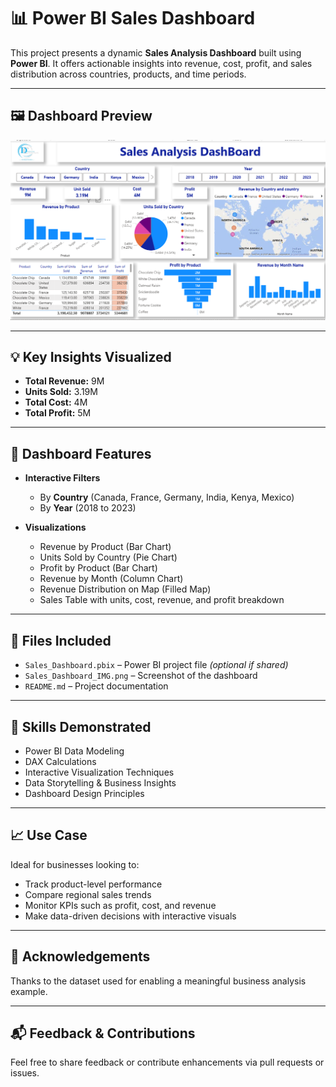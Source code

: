 # 📊 Power BI Sales Dashboard

This project presents a dynamic **Sales Analysis Dashboard** built using **Power BI**. It offers actionable insights into revenue, cost, profit, and sales distribution across countries, products, and time periods.

---

## 🖼️ Dashboard Preview

![Sales Dashboard](https://github.com/dineshrk2005/Sales_Dashboard/blob/main/powerBI%20projects/Output%20Image/Screenshot%202025-08-02%20150911.png?raw=true)

---

## 💡 Key Insights Visualized

- **Total Revenue:** 9M  
- **Units Sold:** 3.19M  
- **Total Cost:** 4M  
- **Total Profit:** 5M  

---

## 📌 Dashboard Features

- **Interactive Filters**  
  - By **Country** (Canada, France, Germany, India, Kenya, Mexico)  
  - By **Year** (2018 to 2023)  

- **Visualizations**
  - Revenue by Product (Bar Chart)
  - Units Sold by Country (Pie Chart)
  - Profit by Product (Bar Chart)
  - Revenue by Month (Column Chart)
  - Revenue Distribution on Map (Filled Map)
  - Sales Table with units, cost, revenue, and profit breakdown

---

## 📁 Files Included

- `Sales_Dashboard.pbix` – Power BI project file *(optional if shared)*
- `Sales_Dashboard_IMG.png` – Screenshot of the dashboard
- `README.md` – Project documentation

---

## 🧠 Skills Demonstrated

- Power BI Data Modeling  
- DAX Calculations  
- Interactive Visualization Techniques  
- Data Storytelling & Business Insights  
- Dashboard Design Principles

---

## 📈 Use Case

Ideal for businesses looking to:
- Track product-level performance
- Compare regional sales trends
- Monitor KPIs such as profit, cost, and revenue
- Make data-driven decisions with interactive visuals

---

## 🙌 Acknowledgements

Thanks to the dataset used for enabling a meaningful business analysis example.

---

## 📬 Feedback & Contributions

Feel free to share feedback or contribute enhancements via pull requests or issues.
